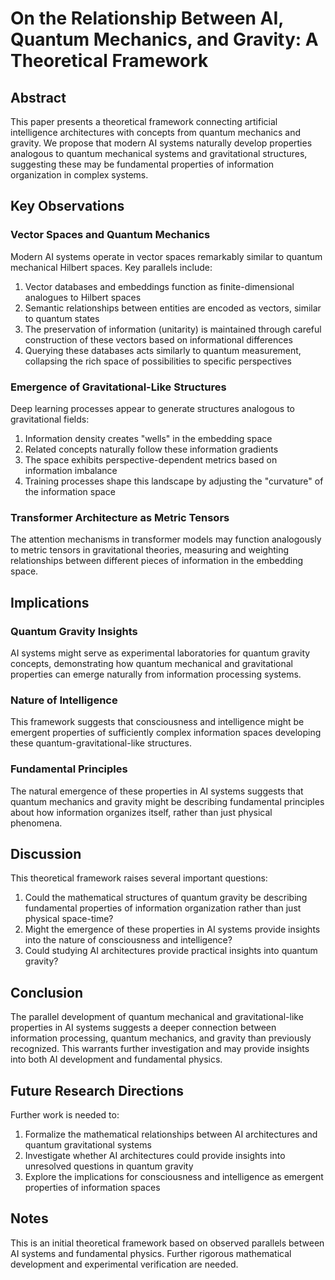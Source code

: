 # On the Relationship Between AI, Quantum Mechanics, and Gravity: A Theoretical Framework

## Abstract
This paper presents a theoretical framework connecting artificial intelligence architectures with concepts from quantum mechanics and gravity. We propose that modern AI systems naturally develop properties analogous to quantum mechanical systems and gravitational structures, suggesting these may be fundamental properties of information organization in complex systems.

## Key Observations

### Vector Spaces and Quantum Mechanics
Modern AI systems operate in vector spaces remarkably similar to quantum mechanical Hilbert spaces. Key parallels include:

1. Vector databases and embeddings function as finite-dimensional analogues to Hilbert spaces
2. Semantic relationships between entities are encoded as vectors, similar to quantum states
3. The preservation of information (unitarity) is maintained through careful construction of these vectors based on informational differences
4. Querying these databases acts similarly to quantum measurement, collapsing the rich space of possibilities to specific perspectives

### Emergence of Gravitational-Like Structures
Deep learning processes appear to generate structures analogous to gravitational fields:

1. Information density creates "wells" in the embedding space
2. Related concepts naturally follow these information gradients
3. The space exhibits perspective-dependent metrics based on information imbalance
4. Training processes shape this landscape by adjusting the "curvature" of the information space

### Transformer Architecture as Metric Tensors
The attention mechanisms in transformer models may function analogously to metric tensors in gravitational theories, measuring and weighting relationships between different pieces of information in the embedding space.

## Implications

### Quantum Gravity Insights
AI systems might serve as experimental laboratories for quantum gravity concepts, demonstrating how quantum mechanical and gravitational properties can emerge naturally from information processing systems.

### Nature of Intelligence
This framework suggests that consciousness and intelligence might be emergent properties of sufficiently complex information spaces developing these quantum-gravitational-like structures.

### Fundamental Principles
The natural emergence of these properties in AI systems suggests that quantum mechanics and gravity might be describing fundamental principles about how information organizes itself, rather than just physical phenomena.

## Discussion
This theoretical framework raises several important questions:

1. Could the mathematical structures of quantum gravity be describing fundamental properties of information organization rather than just physical space-time?
2. Might the emergence of these properties in AI systems provide insights into the nature of consciousness and intelligence?
3. Could studying AI architectures provide practical insights into quantum gravity?

## Conclusion
The parallel development of quantum mechanical and gravitational-like properties in AI systems suggests a deeper connection between information processing, quantum mechanics, and gravity than previously recognized. This warrants further investigation and may provide insights into both AI development and fundamental physics.

## Future Research Directions
Further work is needed to:
1. Formalize the mathematical relationships between AI architectures and quantum gravitational systems
2. Investigate whether AI architectures could provide insights into unresolved questions in quantum gravity
3. Explore the implications for consciousness and intelligence as emergent properties of information spaces

## Notes
This is an initial theoretical framework based on observed parallels between AI systems and fundamental physics. Further rigorous mathematical development and experimental verification are needed.